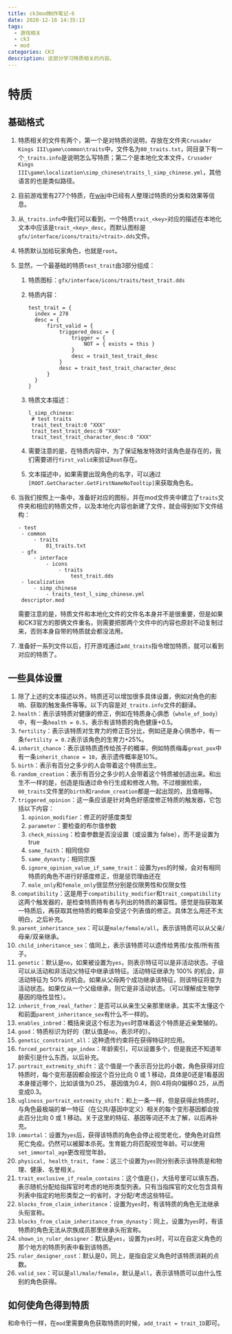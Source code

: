 ```yaml
---
title: ck3mod制作笔记-6
date: 2020-12-16 14:35:13
tags:
  - 游戏相关
  - ck3
  - mod
categories: CK3
description: 这部分学习特质相关的内容。
---
```


# 特质

## 基础格式

1. 特质相关的文件有两个，第一个是对特质的说明，存放在文件夹`Crusader Kings III\game\common\traits`中，文件名为`00_traits.txt`，同目录下有一个`_traits.info`是说明怎么写特质；第二个是本地化文本文件，`Crusader Kings III\game\localization\simp_chinese\traits_l_simp_chinese.yml`，其他语言的也是类似路径。

2. 目前游戏里有277个特质，在[wiki](https://ck3.parawikis.com/wiki/%E7%89%B9%E8%B4%A8)中已经有人整理过特质的分类和效果等信息。

3. 从`_traits.info`中我们可以看到，一个特质`trait_<key>`对应的描述在本地化文本中应该是`trait_<key>_desc`，而默认图标是`gfx/interface/icons/traits/<trait>.dds`文件。

4. 特质默认加给玩家角色，也就是`root`。

5. 显然，一个最基础的特质`test_trait`由3部分组成：

   1. 特质图标：`gfx/interface/icons/traits/test_trait.dds`

   2. 特质内容：

      ```
      test_trait = {
      	index = 278
      	desc = {
      		first_valid = {
      			triggered_desc = {
      				trigger = {
      					NOT = { exists = this }
      				}
      				desc = trait_test_trait_desc
      			}
      			desc = trait_test_trait_character_desc
      		}
      	}
      }
      ```

   3. 特质文本描述：

      ```
      l_simp_chinese:
       # test traits
       trait_test_trait:0 "XXX"
       trait_test_trait_desc:0 "XXX"
       trait_test_trait_character_desc:0 "XXX" 
      ```

   4. 需要注意的是，在特质内容中，为了保证触发特效时该角色是存在的，我们需要进行`first_valid`来验证`Root`存在。

   5. 文本描述中，如果需要出现角色的名字，可以通过`[ROOT.GetCharacter.GetFirstNameNoTooltip]`来获取角色名。

6. 当我们按照上一条中，准备好对应的图标，并在mod文件夹中建立了`traits`文件夹和相应的特质文件，以及本地化内容也新建了文件，就会得到如下文件结构：

   ```
   - test
   	- common
   		- traits
   			01_traits.txt
   	- gfx
   		- interface
   			- icons
   				- traits
   					test_trait.dds
   	- localization
   		- simp_chinese
   			- traits_test_l_simp_chinese.yml
   	descriptor.mod
   ```

   需要注意的是，特质文件和本地化文件的文件名本身并不是很重要，但是如果和CK3官方的那俩文件重名，则需要把那两个文件中的内容也原封不动复制过来，否则本身自带的特质就会都没法用。

7. 准备好一系列文件以后，打开游戏通过`add_traits`指令增加特质，就可以看到对应的特质了。

## 一些具体设置

1. 除了上述的文本描述以外，特质还可以增加很多具体设置，例如对角色的影响、获取的触发条件等等。以下内容是对`_traits.info`文件的翻译。
2. `health`：表示该特质对健康的修正，例如在特质身心俱悉（`whole_of_body`）中，有一条`health = 0.5`，表示有该特质的角色健康+0.5。
3. `fertility`：表示该特质对生育力的修正百分比，例如还是身心俱悉中，有一条`fertility = 0.2`表示该角色的生育力+25%。
4. `inherit_chance`：表示该特质遗传给孩子的概率，例如特质梅毒`great_pox`中有一条`inherit_chance = 10`，表示遗传概率是10%。
5. `birth`：表示有百分之多少的人会带着这个特质出生。
6. `random_creation`：表示有百分之多少的人会带着这个特质被创造出来。和出生不一样的是，创造是指通过命令行生成和修改人物。不过根据检索，`00_traits`文件里的`birth`和`random_creation`都是一起出现的，且值相等。
7. `triggered_opinion`：这一条应该是针对角色好感度修正特质的触发器，它包括以下内容：
   1. `opinion_modifier`：修正的好感度类型
   2. `parameter`：要检查的布尔值参数
   3. `check_missing`：检查参数是否没设置（或设置为 false），而不是设置为 true
   4. `same_faith`：相同信仰
   5. `same_dynasty`：相同宗族
   6. `ignore_opinion_value_if_same_trait`：设置为`yes`的时候，会对有相同特质的角色不进行好感度修正，但是惩罚理由还在
   7. `male_only`和`female_only`很显然分别是仅限男性和仅限女性
8. `compatibility`：这是用于`compatibility_modifier`和`trait_compatibility`这两个触发器的，是检查特质持有者与列出的特质的兼容性。感觉是指获取某一特质后，再获取其他特质的概率会受这个列表值的修正。具体怎么用还不太明白，之后补充。
9. `parent_inheritance_sex`：可以是`male/female/all`，表示该特质可以从父亲/母亲/双亲继承。
10. `child_inheritance_sex`：值同上，表示该特质可以遗传给男孩/女孩/所有孩子。
11. `genetic`：默认是`no`，如果被设置为`yes`，则表示特征可以是非活动状态。子级可以从活动和非活动父特征中继承该特征。活动特征继承为 100% 的机会，非活动特征为 50% 的机会。如果从父母两个成功继承该特征，则该特征将变为活动状态。如果仅从一个父级继承，则它是非活动状态。（可以理解成生物学基因的隐性显性）。
12. `inherit_from_real_father`：是否可以从亲生父亲那里继承，其实不太懂这个和前面`parent_inheritance_sex`有什么不一样的。
13. `enables_inbred`：概括来说这个标志为`yes`时意味着这个特质是近亲繁殖的。
14. `good`：特质标识为好的（默认值是`no`，表示坏的）。
15. `genetic_constraint_all`：这种遗传约束将在获得特征时应用。
16. `forced_portrait_age_index`：年龄索引，可以设置多个，但是我还不知道年龄索引是什么东西，以后补充。
17. `portrait_extremity_shift`：这个值是一个表示百分比的小数，角色获得对应特质时，每个变形基因都会按这个百分比向 0 或 1 移动，具体是0还是1看基因本身接近哪个，比如该值为0.25， 基因值为0.4，则0.4将向0偏移0.25，从而变成0.3。
18. `ugliness_portrait_extremity_shift`：和上一条一样，但是获得此特质时，与角色最极端的单一特征（在公共/基因中定义）相关的每个变形基因都会按此百分比向 0 或 1 移动。关于这里的特征、基因等词还不太了解，以后再补充。
19. `immortal`：设置为`yes`后，获得该特质的角色会停止视觉老化，使角色对自然死亡免疫。仍然可以被脚本杀死。生育能力将匹配视觉年龄。可以使用`set_immortal_age`更改视觉年龄。
20. `physical, health_trait, fame`：这三个设置为`yes`则分别表示该特质是和物理、健康、名誉相关。
21. `trait_exclusive_if_realm_contains`：这个值是`{}`，大括号里可以填东西，表示随机分配给指挥官时考虑的地形类型列表。只有当指挥官的文化包含具有列表中指定的地形类型之一的省时，才分配/考虑这些特征。
22. `blocks_from_claim_inheritance`：设置为`yes`时，有该特质的角色无法继承头衔宣称。
23. `blocks_from_claim_inheritance_from_dynasty`：同上，设置为`yes`时，有该特质的角色无法从宗族成员那里继承头衔宣称。
24. `shown_in_ruler_designer`：默认是`yes`，设置为`yes`时，可以在自定义角色的那个地方的特质列表中看到该特质。
25. `ruler_designer_cost`：默认是0，同上，是指自定义角色时该特质消耗的点数。
26. `valid_sex`：可以是`all/male/female`，默认是`all`，表示该特质可以由什么性别的角色获得。

## 如何使角色得到特质

和命令行一样，在`mod`里需要角色获取特质的时候，`add_trait = trait_ID`即可。